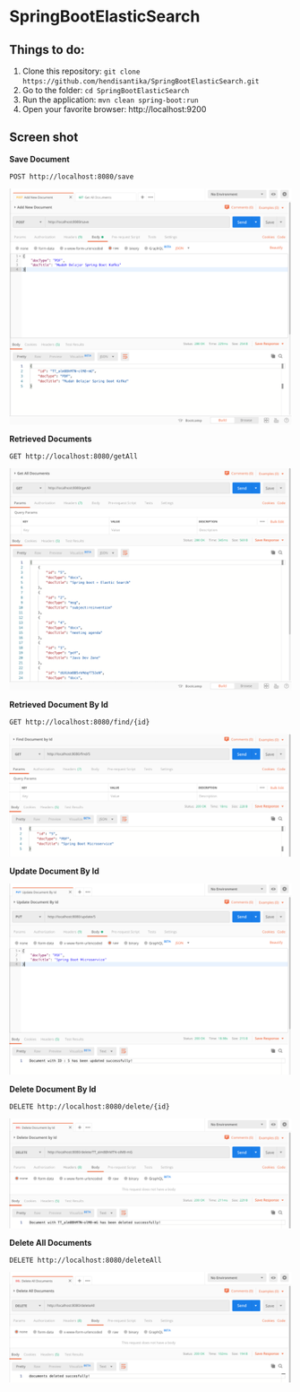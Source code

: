 # SpringBootElasticSearch

## Things to do:
1. Clone this repository: `git clone https://github.com/hendisantika/SpringBootElasticSearch.git`
2. Go to the folder: `cd SpringBootElasticSearch`
3. Run the application: `mvn clean spring-boot:run`
4. Open your favorite browser: http://localhost:9200

## Screen shot

**Save Document**
```
POST http://localhost:8080/save
```

![Save Document](img/add.png "Save Document")

**Retrieved Documents**

```
GET http://localhost:8080/getAll
```

![Retrieved Documents](img/all.png "Retrieved Documents")

**Retrieved Document By Id**

```
GET http://localhost:8080/find/{id}
```

![Retrieved Document By ID](img/find.png "Retrieved Document By Id")

**Update Document By Id**

![Update Document By Id](img/update.png "Update Document By Id")

**Delete Document By Id**

```
DELETE http://localhost:8080/delete/{id}
```

![Delete Document By Id](img/delete.png "Delete Document By Id")

**Delete All Documents**

```
DELETE http://localhost:8080/deleteAll
```

![Delete All Documents](img/deleteAll.png "Delete All Documents")
